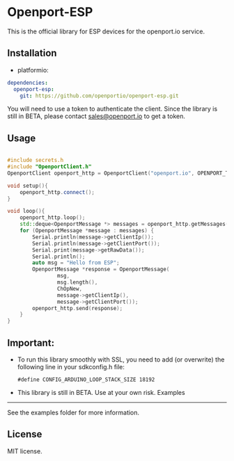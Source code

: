 Openport-ESP
====

This is the official library for ESP devices for the openport.io service.


Installation
------------

- platformio:

```yaml
dependencies:
  openport-esp:
    git: https://github.com/openportio/openport-esp.git
```

You will need to use a token to authenticate the client. 
Since the library is still in BETA, please contact
[sales@openport.io](mailto:sales@openport.io)  to get a token.


Usage
---

```C++

#include secrets.h
#include "OpenportClient.h"
OpenportClient openport_http = OpenportClient("openport.io", OPENPORT_TOKEN, 80);

void setup(){
    openport_http.connect();
}

void loop(){
    openport_http.loop();
    std::deque<OpenportMessage *> messages = openport_http.getMessages();
    for (OpenportMessage *message : messages) {
        Serial.println(message->getClientIp());
        Serial.println(message->getClientPort());
        Serial.print(message->getRawData());
        Serial.println();
        auto msg = "Hello from ESP";
        OpenportMessage *response = OpenportMessage(
                msg,
                msg.length(),
                ChOpNew, 
                message->getClientIp(), 
                message->getClientPort());
        openport_http.send(response);
    }
}
```

Important:
---
- To run this library smoothly with SSL, you need to add (or overwrite) the following line in your sdkconfig.h file:

    ```
    #define CONFIG_ARDUINO_LOOP_STACK_SIZE 18192
    ```

- This library is still in BETA. Use at your own risk.
Examples
---
See the examples folder for more information.

License
---
MIT license.